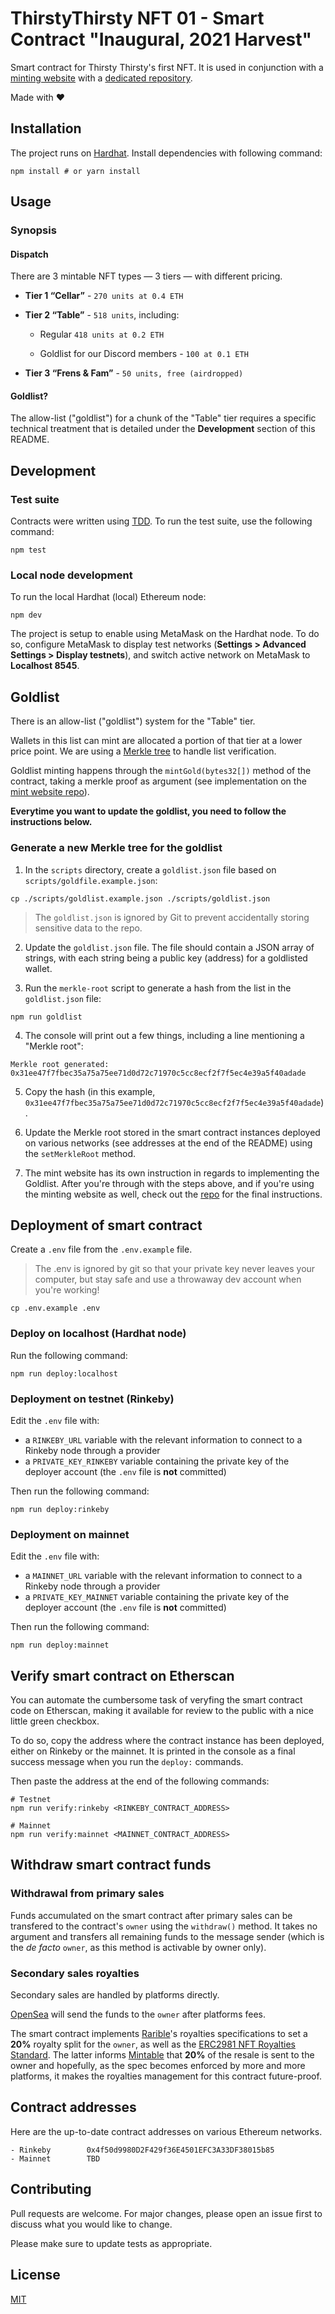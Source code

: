 # ThirstyThirsty NFT 01 - Smart Contract "Inaugural, 2021 Harvest"

Smart contract for Thirsty Thirsty's first NFT. It is used in conjunction with a [minting website](https://thirstythirsty-nft.herokuapp.com) with a [dedicated repository](https://github.com/ThirstyThirsty/ThirstyThirstySeason01Website).

Made with ❤️

## Installation

The project runs on [Hardhat](https://hardhat.org/). Install dependencies with following command:

```
npm install # or yarn install
```

## Usage

### Synopsis

#### Dispatch

There are 3 mintable NFT types — 3 tiers — with different pricing.

- **Tier 1 “Cellar”** - `270 units at 0.4 ETH`

- **Tier 2 “Table”** - `518 units`, including:

  - Regular `418 units at 0.2 ETH`

  - Goldlist for our Discord members - `100 at 0.1 ETH`

- **Tier 3 “Frens & Fam”** - `50 units, free (airdropped)`

#### Goldlist?

The allow-list ("goldlist") for a chunk of the "Table" tier requires a specific technical treatment that is detailed under the **Development** section of this README.

## Development

### Test suite

Contracts were written using [TDD](https://en.wikipedia.org/wiki/Test-driven_development). To run the test suite, use the following command:
```
npm test
```

### Local node development
To run the local Hardhat (local) Ethereum node:
```
npm dev
```

The project is setup to enable using MetaMask on the Hardhat node. To do so, configure MetaMask to display test networks (**Settings > Advanced Settings > Display testnets**), and switch active network on MetaMask to **Localhost 8545**.

## Goldlist

There is an allow-list ("goldlist") system for the "Table" tier.

Wallets in this list can mint are allocated a portion of that tier at a lower price point.
We are using a [Merkle tree](https://en.wikipedia.org/wiki/Merkle_tree) to handle list verification.

Goldlist minting happens through the `mintGold(bytes32[])` method of the contract, taking a merkle proof as argument (see implementation on the [mint website repo](https://github.com/ThirstyThirsty/ThirstyThirstySeason01Website)).

**Everytime you want to update the goldlist, you need to follow the instructions below.**

### Generate a new Merkle tree for the goldlist

1. In the `scripts` directory, create a `goldlist.json` file based on `scripts/goldfile.example.json`:

```
cp ./scripts/goldlist.example.json ./scripts/goldlist.json
```

> The `goldlist.json` is ignored by Git to prevent accidentally storing sensitive data to the repo.

2. Update the `goldlist.json` file. The file should contain a JSON array of strings, with each string being a public key (address) for a goldlisted wallet.

3. Run the `merkle-root` script to generate a hash from the list in the `goldlist.json` file:

```
npm run goldlist
```

4. The console will print out a few things, including a line mentioning a "Merkle root":

```
Merkle root generated: 0x31ee47f7fbec35a75a75ee71d0d72c71970c5cc8ecf2f7f5ec4e39a5f40adade
```

5. Copy the hash (in this example, `0x31ee47f7fbec35a75a75ee71d0d72c71970c5cc8ecf2f7f5ec4e39a5f40adade`).

6. Update the Merkle root stored in the smart contract instances deployed on various networks (see addresses at the end of the README) using the `setMerkleRoot` method.

7. The mint website has its own instruction in regards to implementing the Goldlist. After you're through with the steps above, and if you're using the minting website as well, check out the [repo](https://github.com/ThirstyThirsty/ThirstyThirstySeason01Website) for the final instructions.

## Deployment of smart contract

Create a `.env` file from the `.env.example` file.

> The .env is ignored by git so that your private key never leaves your computer, but stay safe and use a throwaway dev account when you're working!

```
cp .env.example .env
```

### Deploy on localhost (Hardhat node)

Run the following command:

```
npm run deploy:localhost
```

### Deployment on testnet (Rinkeby)

Edit the `.env` file with:

- a `RINKEBY_URL` variable with the relevant information to connect to a Rinkeby node through a provider
- a `PRIVATE_KEY_RINKEBY` variable containing the private key of the deployer account (the `.env` file is **not** committed)

Then run the following command:

```
npm run deploy:rinkeby
```

### Deployment on mainnet

Edit the `.env` file with:

- a `MAINNET_URL` variable with the relevant information to connect to a Rinkeby node through a provider
- a `PRIVATE_KEY_MAINNET` variable containing the private key of the deployer account (the `.env` file is **not** committed)

Then run the following command:

```
npm run deploy:mainnet
```

## Verify smart contract on Etherscan

You can automate the cumbersome task of veryfing the smart contract code on Etherscan, making it available for review to the public with a nice little green checkbox.

To do so, copy the address where the contract instance has been deployed, either on Rinkeby or the mainnet. It is printed in the console as a final success message when you run the `deploy:` commands.

Then paste the address at the end of the following commands:

```
# Testnet
npm run verify:rinkeby <RINKEBY_CONTRACT_ADDRESS>

# Mainnet
npm run verify:mainnet <MAINNET_CONTRACT_ADDRESS>
```

## Withdraw smart contract funds

### Withdrawal from primary sales

Funds accumulated on the smart contract after primary sales can be transfered to the contract's `owner` using the `withdraw()` method. It takes no argument and transfers all remaining funds to the message sender (which is the _de facto_ `owner`, as this method is activable by owner only).

### Secondary sales royalties

Secondary sales are handled by platforms directly.

[OpenSea](https://opensea.io/) will send the funds to the `owner` after platforms fees.

The smart contract implements [Rarible](https://rarible.com)'s royalties specifications to set a **20%** royalty split for the `owner`, as well as the [ERC2981 NFT Royalties Standard](https://eips.ethereum.org/EIPS/eip-2981). The latter informs [Mintable](https://mintable.app) that **20%** of the resale is sent to the owner and hopefully, as the spec becomes enforced by more and more platforms, it makes the royalties management for this contract future-proof.

## Contract addresses

Here are the up-to-date contract addresses on various Ethereum networks.

```
- Rinkeby        0x4f50d9980D2F429f36E4501EFC3A33DF38015b85
- Mainnet        TBD
```

## Contributing
Pull requests are welcome. For major changes, please open an issue first to discuss what you would like to change.

Please make sure to update tests as appropriate.

## License
[MIT](https://choosealicense.com/licenses/mit/)
